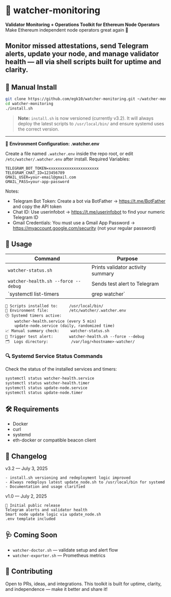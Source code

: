 # 🧠 watcher-monitoring

**Validator Monitoring + Operations Toolkit for Ethereum Node Operators**  
Make Ethereum independent node operators great again 💪

Monitor missed attestations, send Telegram alerts, update your node, and manage validator health — all via shell scripts built for uptime and clarity.
---

## 🚀 Manual Install

```bash
git clone https://github.com/egk10/watcher-monitoring.git ~/watcher-monitoring
cd watcher-monitoring
./install.sh
```

> **Note:** `install.sh` is now versioned (currently v3.2). It will always deploy the latest scripts to `/usr/local/bin/` and ensure systemd uses the correct version.

---

🔐 **Environment Configuration: .watcher.env**

Create a file named `.watcher.env` inside the repo root, or edit `/etc/watcher/.watcher.env` after install.
Required Variables:
```env
TELEGRAM_BOT_TOKEN=xxxxxxxxxxxxxxxxxxxxxx
TELEGRAM_CHAT_ID=123456789
GMAIL_USER=your-email@gmail.com
GMAIL_PASS=your-app-password
```
Notes:
- Telegram Bot Token: Create a bot via BotFather → https://t.me/BotFather  and copy the API token
- Chat ID: Use userinfobot → https://t.me/userinfobot  to find your numeric Telegram ID
- Gmail Credentials: You must use a Gmail App Password → https://myaccount.google.com/security (not your regular password)

## 📡 Usage

| Command                                  | Purpose                             |
|------------------------------------------|-------------------------------------|
| `watcher-status.sh`                      | Prints validator activity summary   |
| `watcher-health.sh --force --debug`      | Sends test alert to Telegram        |
| `systemctl list-timers | grep watcher`   | Shows next scheduled check          |

```
📁 Scripts installed to:     /usr/local/bin/
🔐 Environment file:         /etc/watcher/.watcher.env
🕒 Systemd timers active:
    watcher-health.service (every 5 min)
    update-node.service (daily, randomized time)
📈 Manual summary check:     watcher-status.sh
📡 Trigger test alert:       watcher-health.sh --force --debug
🗂️  Logs directory:          /var/log/<hostname>-watcher/
```

### 🔍 Systemd Service Status Commands

Check the status of the installed services and timers:

```bash
systemctl status watcher-health.service
systemctl status watcher-health.timer
systemctl status update-node.service
systemctl status update-node.timer
```

## 🛠 Requirements

- Docker  
- curl  
- systemd  
- eth-docker or compatible beacon client  

## 🧾 Changelog

v3.2 — July 3, 2025

    - install.sh versioning and redeployment logic improved
    - Always redeploys latest update_node.sh to /usr/local/bin for systemd
    - Documentation and usage clarified

v1.0 — July 2, 2025

    🎉 Initial public release
    Telegram alerts and validator health
    Smart node update logic via update_node.sh
    .env template included

## 🩺 Coming Soon

- `watcher-doctor.sh` — validate setup and alert flow  
- `watcher-exporter.sh` — Prometheus metrics  

## 💬 Contributing

Open to PRs, ideas, and integrations. This toolkit is built for uptime, clarity, and independence — make it better and share it!

